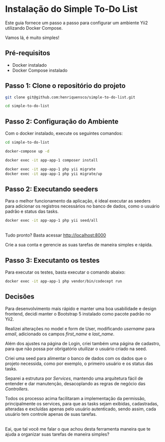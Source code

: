 # Instalação do Simple To-Do List

Este guia fornece um passo a passo para configurar um ambiente Yii2 utilizando Docker Compose.

Vamos lá, é muito simples!

## Pré-requisitos

- Docker instalado
- Docker Compose instalado

## Passo 1: Clone o repositório do projeto

```bash
git clone git@github.com:henriquensco/simple-to-do-list.git

cd simple-to-do-list
```

## Passo 2: Configuração do Ambiente

Com o docker instalado, execute os seguintes comandos:

```bash
cd simple-to-do-list

docker-compose up -d

docker exec -it app-app-1 composer install

docker exec -it app-app-1 php yii migrate
docker exec -it app-app-1 php yii migrate/up
```

## Passo 2: Executando seeders

Para o melhor funcionamento da aplicação, é ideal executar as seeders para adicionar os registros necessários no banco de dados, como o usuário padrão e status das tasks.

```bash
docker exec -it app-app-1 php yii seed/all 
```
<br/>
Tudo pronto?
Basta acessar <a href="http://localhost:8000">http://localhost:8000</a>

Crie a sua conta e gerencie as suas tarefas de maneira simples e rápida.


## Passo 3: Executanto os testes

Para executar os testes, basta executar o comando abaixo:

```bash
docker exec -it app-app-1 php vendor/bin/codecept run
```

## Decisões
Para desenvolvimento mais rápido e manter uma boa usabilidade e design frontend, decidi manter o Bootstrap 5 instalado como pacote padrão no Yii2.

Realizei alterações no model e form de User, modificando *username*  para *email*, adicionado os campos *first_name* e *last_name*.

Além dos ajustes na página de Login, criei também uma página de cadastro, para que não possa por obrigatório utuilizar o usuário criado na seed.

Criei uma seed para alimentar o banco de dados com os dados que o projeto necessida, como por exemplo, o primeiro usuário e os status das tasks.

Separei a estrutura por *Services*, mantendo uma arquitetura fácil de entender e dar manutenção, desacoplando as regras de negócio das *Controllers*.

Todos os processo acima facilitaram a implementação da permissão, principalmente os services, para que as tasks sejam exibidas, cadastradas, alteradas e excluídas apenas pelo usuário autenticado, sendo assim, cada usuário tem controle apenas de suas tarefas.

<br/>
Eai, que tal você me falar o que achou desta ferramenta maneira que te ajuda a organizar suas tarefas de maneira simples?